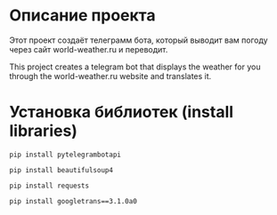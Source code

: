 # Описание проекта
Этот проект создаёт телеграмм бота, который выводит вам погоду через сайт world-weather.ru и переводит.

This project creates a telegram bot that displays the weather for you through the world-weather.ru website and translates it.
# Установка библиотек (install libraries)
`pip install pytelegrambotapi`

`pip install beautifulsoup4`

`pip install requests`

`pip install googletrans==3.1.0a0`
